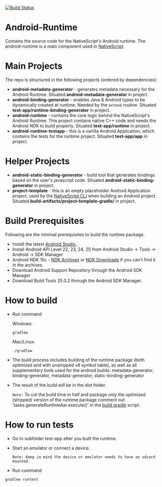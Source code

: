 [![Build Status](https://travis-ci.org/NativeScript/android-runtime.svg?branch=master)](https://travis-ci.org/NativeScript/android-runtime)

# Android-Runtime
Contains the source code for the NativeScript's Android runtime. The android-runtime is a main component used in [NativeScript](https://www.nativescript.org/).

# Main Projects
The repo is structured in the following projects (ordered by dependencies):

* **android-metadata-generator** - generates metadata necessary for the Android Runtime. Situated __android-metadata-generator__ in project.
* **android-binding-generator** - enables Java & Android types to be dynamically created at runtime. Needed by the `extend` routine. Situated __test-app/runtime-binding-generator__ in project.
* **android-runtime** - contains the core logic behind the NativeScript's Android Runtime. This project contains native C++ code and needs the Android NDK to build properly. Situated __test-app/runtime__ in project.
* **android-runtime-testapp** - this is a vanilla Android Application, which contains the tests for the runtime project. Situated __test-app/app__ in project.

# Helper Projects

* **android-static-binding-generator** - build tool that generates bindings based on the user's javascript code. Situated __android-static-binding-generator__ in project.
* **project-template** - this is an empty placeholder Android Application project, used by the [NativeScript CLI](https://github.com/NativeScript/nativescript-cli) when building an Android project. Situated __build-artifacts/project-template-gradle/__ in project.

# Build Prerequisites
Following are the minimal prerequisites to build the runtime package.

* Install the latest [Android Studio ](https://developer.android.com/studio/index.html).
* Install Android API Level 22, 23, 24, 25 from Android Studio -> Tools -> Android -> SDK Manager
* Android NDK 15c - [NDK Archives](https://developer.android.com/ndk/downloads/older_releases.html) or [NDK Downloads](https://developer.android.com/ndk/downloads/index.html) if you can't find it in the archives.
* Download Android Support Repository through the Android SDK Manager
* Download Build Tools 25.0.2 through the Android SDK Manager.

# How to build

* Run command 

  Windows: 

  ```Shell
  gradlew
  ```

  Mac/Linux:

  ```Shell
  ./gradlew
  ```

* The build process includes building of the runtime package (both optimized and with unstripped v8 symbol table), as well as all supplementary tools used for the android builds: metadata-generator, binding-generator, metadata-generator, static-binding-generator
* The result of the build will be in the dist folder.

  `Note:` To cut the build time in half and package only the optimized (stripped) version of the runtime package comment out 'tasks.generateRuntimeAar.execute()' in the [build.gradle](https://github.com/NativeScript/android-runtime/blob/v3.0.0-rc.1/build.gradle#L114) script.

# How to run tests

* Go to subfolder test-app after you built the runtime.
* Start an emulator or connect a device.

  ``Note: Keep in mind the device or emulator needs to have an sdcard mounted.``
* Run command
```Shell
gradlew runtest
```
